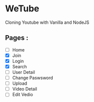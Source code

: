 # WeTube

Cloning Youtube with Vanilla and NodeJS

## Pages :

- [ ] Home
- [x] Join
- [x] Login
- [x] Search
- [ ] User Detail
- [ ] Change Paswsword
- [ ] Upload
- [ ] Video Detail
- [ ] Edit Vedio
